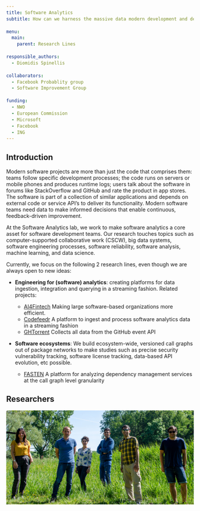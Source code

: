 ```yaml
---
title: Software Analytics
subtitle: How can we harness the massive data modern development and deployment processes generate, as well as Big Code, to increase development productivity and operational efficiency?

menu:
  main:
    parent: Research Lines

responsible_authors:
  - Diomidis Spinellis

collaborators:
  - Facebook Probablity group
  - Software Improvement Group

funding:
  - NWO
  - European Commission
  - Microsoft
  - Facebook
  - ING
---
```


Introduction
------------

Modern software projects are more than just the code that comprises them: teams follow specific development processes; the code runs on servers or mobile phones and produces runtime logs; users talk about the software in forums like StackOverflow and GitHub and rate the product in app stores. The software is part of a collection of similar applications and depends on external code or service API’s to deliver its functionality. Modern software teams need data to make informed decisions that enable continuous, feedback-driven improvement.

At the Software Analytics lab, we work to make software analytics a core asset for software development teams. Our research touches topics such as computer-supported collaborative work (CSCW), big data systems, software engineering processes, software reliability, software analysis, machine learning, and data science.

Currently, we focus on the following 2 research lines, even though we are always open to new ideas:

* **Engineering for (software) analytics**: creating platforms for data ingestion, integration and querying in a streaming fashion. Related projects:
    
    * [AI4Fintech](https://se.ewi.tudelft.nl/ai4fintech/index.html) Making large software-based organizations more efficient.
    * [Codefeedr](http://codefeedr.org) A platform to ingest and process software analytics data in a streaming fashion
    * [GHTorrent](https://ghtorrent.org) Collects all data from the GitHub event API
* **Software ecosystems**: We build ecosystem-wide, versioned call graphs out of package networks to make studies such as precise security vulnerability tracking, software license tracking, data-based API evolution, etc possible.
    
    * [FASTEN](https://www.fasten-project.eu) A platform for analyzing dependency management services at the call graph level granularity

Researchers
-----------

![](researchers.jpg)
